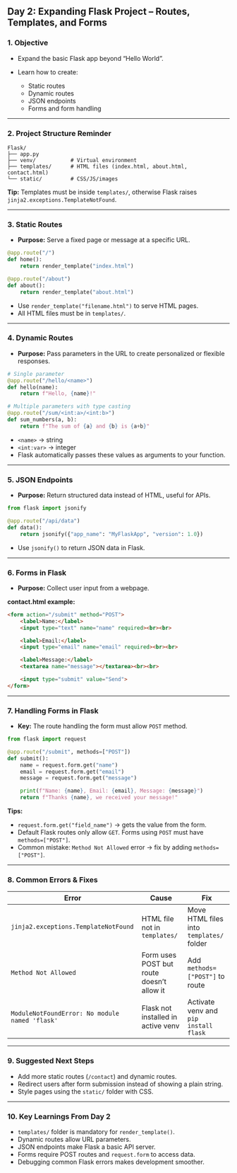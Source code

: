 ## Day 2: Expanding Flask Project – Routes, Templates, and Forms

### 1. Objective

* Expand the basic Flask app beyond “Hello World”.
* Learn how to create:

  * Static routes
  * Dynamic routes
  * JSON endpoints
  * Forms and form handling

---

### 2. Project Structure Reminder

```
Flask/
├── app.py
├── venv/           # Virtual environment
├── templates/      # HTML files (index.html, about.html, contact.html)
└── static/         # CSS/JS/images
```

**Tip:** Templates must be inside `templates/`, otherwise Flask raises `jinja2.exceptions.TemplateNotFound`.

---

### 3. Static Routes

* **Purpose:** Serve a fixed page or message at a specific URL.

```python
@app.route("/")
def home():
    return render_template("index.html")

@app.route("/about")
def about():
    return render_template("about.html")
```

* Use `render_template("filename.html")` to serve HTML pages.
* All HTML files must be in `templates/`.

---

### 4. Dynamic Routes

* **Purpose:** Pass parameters in the URL to create personalized or flexible responses.

```python
# Single parameter
@app.route("/hello/<name>")
def hello(name):
    return f"Hello, {name}!"

# Multiple parameters with type casting
@app.route("/sum/<int:a>/<int:b>")
def sum_numbers(a, b):
    return f"The sum of {a} and {b} is {a+b}"
```

* `<name>` → string
* `<int:var>` → integer
* Flask automatically passes these values as arguments to your function.

---

### 5. JSON Endpoints

* **Purpose:** Return structured data instead of HTML, useful for APIs.

```python
from flask import jsonify

@app.route("/api/data")
def data():
    return jsonify({"app_name": "MyFlaskApp", "version": 1.0})
```

* Use `jsonify()` to return JSON data in Flask.

---

### 6. Forms in Flask

* **Purpose:** Collect user input from a webpage.

**contact.html example:**

```html
<form action="/submit" method="POST">
    <label>Name:</label>
    <input type="text" name="name" required><br><br>

    <label>Email:</label>
    <input type="email" name="email" required><br><br>

    <label>Message:</label>
    <textarea name="message"></textarea><br><br>

    <input type="submit" value="Send">
</form>
```

---

### 7. Handling Forms in Flask

* **Key:** The route handling the form must allow `POST` method.

```python
from flask import request

@app.route("/submit", methods=["POST"])
def submit():
    name = request.form.get("name")
    email = request.form.get("email")
    message = request.form.get("message")

    print(f"Name: {name}, Email: {email}, Message: {message}")
    return f"Thanks {name}, we received your message!"
```

**Tips:**

* `request.form.get("field_name")` → gets the value from the form.
* Default Flask routes only allow `GET`. Forms using `POST` must have `methods=["POST"]`.
* Common mistake: `Method Not Allowed` error → fix by adding `methods=["POST"]`.

---

### 8. Common Errors & Fixes

| Error                                          | Cause                                     | Fix                                      |
| ---------------------------------------------- | ----------------------------------------- | ---------------------------------------- |
| `jinja2.exceptions.TemplateNotFound`           | HTML file not in `templates/`             | Move HTML files into `templates/` folder |
| `Method Not Allowed`                           | Form uses POST but route doesn’t allow it | Add `methods=["POST"]` to route          |
| `ModuleNotFoundError: No module named 'flask'` | Flask not installed in active venv        | Activate venv and `pip install flask`    |

---

### 9. Suggested Next Steps

* Add more static routes (`/contact`) and dynamic routes.
* Redirect users after form submission instead of showing a plain string.
* Style pages using the `static/` folder with CSS.

---

### 10. Key Learnings From Day 2

* `templates/` folder is mandatory for `render_template()`.
* Dynamic routes allow URL parameters.
* JSON endpoints make Flask a basic API server.
* Forms require POST routes and `request.form` to access data.
* Debugging common Flask errors makes development smoother.
